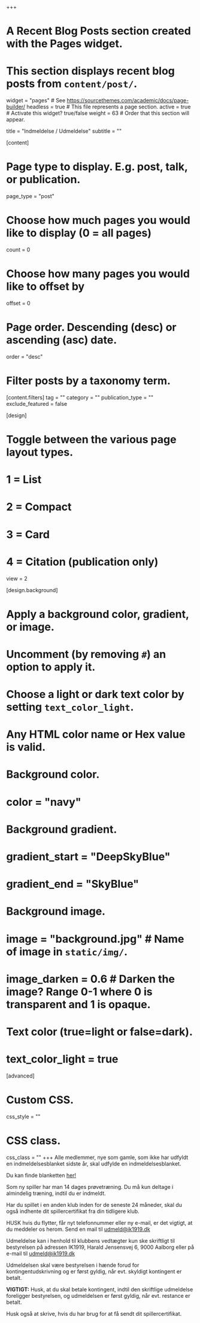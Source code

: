 +++
# A Recent Blog Posts section created with the Pages widget.
# This section displays recent blog posts from `content/post/`.

widget = "pages"  # See https://sourcethemes.com/academic/docs/page-builder/
headless = true  # This file represents a page section.
active = true  # Activate this widget? true/false
weight = 63  # Order that this section will appear.

title = "Indmeldelse / Udmeldelse"
subtitle = ""

[content]
  # Page type to display. E.g. post, talk, or publication.
  page_type = "post"
  
  # Choose how much pages you would like to display (0 = all pages)
  count = 0
  
  # Choose how many pages you would like to offset by
  offset = 0

  # Page order. Descending (desc) or ascending (asc) date.
  order = "desc"

  # Filter posts by a taxonomy term.
  [content.filters]
    tag = ""
    category = ""
    publication_type = ""
    exclude_featured = false
  
[design]
  # Toggle between the various page layout types.
  #   1 = List
  #   2 = Compact
  #   3 = Card
  #   4 = Citation (publication only)
  view = 2
  
[design.background]
  # Apply a background color, gradient, or image.
  #   Uncomment (by removing `#`) an option to apply it.
  #   Choose a light or dark text color by setting `text_color_light`.
  #   Any HTML color name or Hex value is valid.
  
  # Background color.
  # color = "navy"
  
  # Background gradient.
  # gradient_start = "DeepSkyBlue"
  # gradient_end = "SkyBlue"
  
  # Background image.
  # image = "background.jpg"  # Name of image in `static/img/`.
  # image_darken = 0.6  # Darken the image? Range 0-1 where 0 is transparent and 1 is opaque.

  # Text color (true=light or false=dark).
  # text_color_light = true  
  
[advanced]
 # Custom CSS. 
 css_style = ""
 
 # CSS class.
 css_class = ""
+++
Alle medlemmer, nye som gamle, som ikke har udfyldt en indmeldelsesblanket sidste år, skal udfylde en indmeldelsesblanket.

Du kan finde blanketten [her!](/Indmeldelsesblanket.docx)

Som ny spiller har man 14 dages prøvetræning. Du må kun deltage i almindelig træning, indtil du er indmeldt.

Har du spillet i en anden klub inden for de seneste 24 måneder, skal du også indhente dit spillercertifikat fra din tidligere klub.

HUSK hvis du flytter, får nyt telefonnummer eller ny e-mail, er det vigtigt, at du meddeler os herom. Send en mail til udmeld@ik1919.dk

Udmeldelse kan i henhold til klubbens vedtægter kun ske skriftligt til bestyrelsen på adressen
IK1919, Harald Jensensvej 6, 9000 Aalborg eller på e-mail til udmeld@ik1919.dk

Udmeldelsen skal være bestyrelsen i hænde forud for kontingentudskrivning og er først gyldig, når evt. skyldigt kontingent er betalt.

**VIGTIGT:** Husk, at du skal betale kontingent, indtil den skriftlige udmeldelse foreligger bestyrelsen, og udmeldelsen er først gyldig, når evt. restance er betalt.

Husk også at skrive, hvis du har brug for at få sendt dit spillercertifikat.